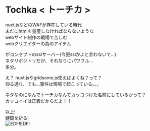 # Tochka < トーチカ >

nuxt.jsなどのWAFが存在している時代  
未だにhtmlを量産しなければならないような  
webサイト制作の戦場で苦しむ  
webクリエイターの為のアイテム  
  
がコンセプトのssiサーバー(今更ssiかよと言わないで...)  
ネタリポジトリだが、それなりにパワフル...  
多分。
  
え？ nuxt.jsやgridsome.js使えばよくね？って？  
仰る通り、でも...事件は現場で起こっている。。。  

ネタなのになんでトーチカなんてカッコつけた名前にしているかって？  
カッコイイは正義だからだよ！！  
  
以上!  
健闘を祈る!  
![EDF!EDF!](https://i.imgur.com/sB47Xdo.jpg "EDF!EDF!")

